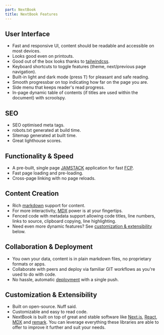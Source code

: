 ```yaml
---
part: NextBook
title: NextBook Features
---
```


## User Interface

- Fast and responsive UI, content should be readable and accessible on most devices.
- Looks good even on printouts.
- Good out of the box looks thanks to [tailwindcss](https://tailwindcss.com/).
- Keyboard shortcuts to toggle features (theme, next/previous page navigation).
- Built-in light and dark mode (press <kbd>T</kbd>) for pleasant and safe reading.
- Smooth progressbar on top indicating how far on the page you are.
- Side menu that keeps reader's read progress.
- In-page dynamic table of contents (if titles are used within the document) with scroolspy.

## SEO

- SEO optimised meta tags.
- robots.txt generated at build time.
- Sitemap generated at built time.
- Great lighthouse scores.

## Functionality & Speed

- A pre-built, single page [JAMSTACK](https://jamstack.org/) application for fast [FCP](https://developer.mozilla.org/en-US/docs/Glossary/First_contentful_paint).
- Fast page loading and pre-loading.
- Cross-page linking with no page reloads.

## Content Creation

- Rich [markdown](https://www.markdownguide.org/) support for content.
- For more interactivity, [MDX](https://mdxjs.com/) power is at your fingertips.
- Fenced code with metadata support allowing code titles, line numbers, links to source, clipboard copying, line highlighting.
- Need even more dynamic features? See [customization & extensibility](#customization--extensibility) below.

## Collaboration & Deployment

- You own your data, content is in plain markdown files, no proprietary formats or apps.
- Collaborate with peers and deploy via familiar GIT workflows as you're used to do with code.
- No hassle, automatic [deployment](https://vercel.com/new) with a single push.

## Customization & Extensibility

- Built on open-source. Nuff said.
- Customizable and easy to read code.
- NextBook is built on top of great and stable software like [Next.js](https://nextjs.org/), [React](https://reactjs.org/), [MDX](https://mdxjs.com/) and [remark](https://github.com/remarkjs/remark). You can leverage everything these libraries are able to offer to improve it further and suit your needs.
